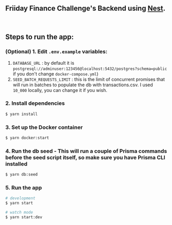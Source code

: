 ## Friiday Finance Challenge's Backend using [Nest](https://github.com/nestjs/nest).

<br/>

## Steps to run the app:

### (Optional) 1. Edit `.env.example` variables:

1. `DATABASE_URL` : by default it is `postgresql://adminuser:123456@localhost:5432/postgres?schema=public` if you don't change `docker-compose.yml`)
2. `SEED_BATCH_REQUESTS_LIMIT` : this is the limit of concurrent promises that will run in batches to populate the db with transactions.csv. I used `10_000` locally, you can change it if you wish.

### 2. Install dependencies

```bash
$ yarn install
```

### 3. Set up the Docker container

```bash
$ yarn docker:start
```

### 4. Run the db seed - This will run a couple of Prisma commands before the seed script itself, so make sure you have Prisma CLI installed

```bash
$ yarn db:seed
```

### 5. Run the app

```bash
# development
$ yarn start

# watch mode
$ yarn start:dev
```
